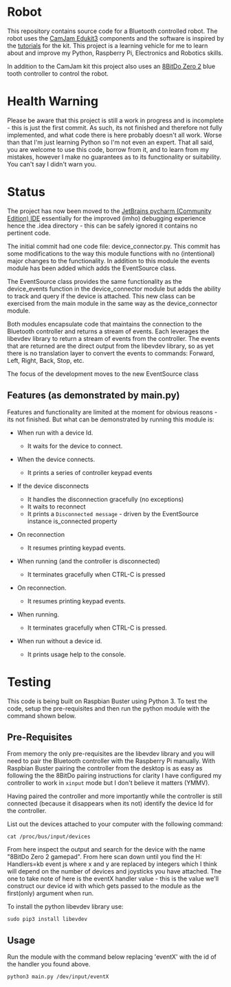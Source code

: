 Robot
=====
This repository contains source code for a Bluetooth controlled robot. The robot uses the [CamJam Edukit3](https://camjam.me/?page_id=1035) components and the software is inspired by the [tutorials](https://github.com/CamJam-EduKit/EduKit3/tree/master/CamJam%20Edukit%203%20-%20GPIO%20Zero) for the kit. This project is a learning vehicle for me to learn about and improve my Python, Raspberry Pi, Electronics and Robotics skills. 

In addition to the CamJam kit this project also uses an [8BitDo Zero 2](https://www.8bitdo.com/zero2/) blue tooth controller to control the robot.

Health Warning
==============
Please be aware that this project is still a work in progress and is incomplete - this is just the first commit. As such, its not finished and therefore not fully implemented, and what code there is here probably doesn't all work. Worse than that I'm just learning Python so I'm not even an expert. That all said, you are welcome to use this code, borrow from it, and to learn from my mistakes, however I make no guarantees as to its functionality or suitability. You can't say I didn't warn you.

Status
======
The project has now been moved to the [JetBrains pycharm (Community Edition) IDE](https://www.jetbrains.com/pycharm/) essentially for the improved (imho) debugging experience hence the .idea directory - this can be safely ignored it contains no pertinent code.

The initial commit had one code file: device_connector.py. This commit has some modifications to the way this module functions with no (intentional) major changes to the functionality. 
In addition to this module the events module has been added which adds the EventSource class.  

The EventSource class provides the same functionality as the device_events function in the device_connector module but adds the ability to track and query if the device is attached. This new class can be exercised from the main module in the same way as the device_connector module.

Both modules encapsulate code that maintains the connection to the Bluetooth controller and returns a stream of events. Each leverages the libevdev library to return a stream of events from the controller. The events that are returned are the direct output from the libevdev library, so as yet there is no translation layer to convert the events to commands: Forward, Left, Right, Back, Stop, etc.

The focus of the development moves to the new EventSource class 

Features (as demonstrated by main.py)
--------
Features and functionality are limited at the moment for obvious reasons - its not finished. But what can be demonstrated by running this module is:

* When run with a device Id.
  - It waits for the device to connect.


* When the device connects.
  - It prints a series of controller keypad events


* If the device disconnects
  - It handles the disconnection gracefully (no exceptions)
  - It waits to reconnect 
  - It prints a `Disconnected message` - driven by the EventSource instance is_connected property

* On reconnection 
  - It resumes printing keypad events.


* When running (and the controller is disconnected)
  - It terminates gracefully when CTRL-C is pressed

* On reconnection.
  - It resumes printing keypad events.


* When running.
  - It terminates gracefully when CTRL-C is pressed.


* When run without a device id.
  - It prints usage help to the console.
 
Testing
=======
This code is being built on Raspbian Buster using Python 3. To test the code, setup the pre-requisites and then run the python module with the command shown below.

Pre-Requisites
--------------
From memory the only pre-requisites are the libevdev library and you will need to pair the Bluetooth controller with the Raspberry Pi manually. With Raspbian Buster pairing the controller from the desktop is as easy as following the the 8BitDo pairing instructions for clarity I have configured my controller to work in `xinput` mode but I don't believe it matters (YMMV).

Having paired the controller and more importantly while the controller is still connected (because it disappears when its not) identify the device Id for the controller. 

List out the devices attached to your computer with the following command:

```
cat /proc/bus/input/devices

```

From here inspect the output and search for the device with the name "8BitDo Zero 2 gamepad". From here scan down until you find the H: Handlers=kb event<x> js<y> where x and y are replaced by integers which I think will depend on the number of devices and joysticks you have attached. The one to take note of here is the eventX handler value - this is the value we'll construct our device id with which gets passed to the module as the first(only) argument when run. 

To install the python libevdev library use:

```
sudo pip3 install libevdev
```

Usage
-----
Run the module with the command below replacing 'eventX' with the id of the handler you found above.

```
python3 main.py /dev/input/eventX

```
